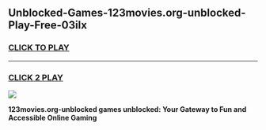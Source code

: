 
## Unblocked-Games-123movies.org-unblocked-Play-Free-03ilx
<h3>
<a href="https://premium76.site?title=123movies.org-unblocked&ref=21A">CLICK TO PLAY</a></h3>
<hr>

<h3>
<a href="https://premium76.site?title=123movies.org-unblocked&ref=21A">CLICK 2 PLAY</a>
  
</h3>

<a href="https://premium76.site?title=123movies.org-unblocked&ref=21A"><img src="https://clearcache.store/games.png"></a>


**123movies.org-unblocked games unblocked: Your Gateway to Fun and Accessible Online Gaming**
